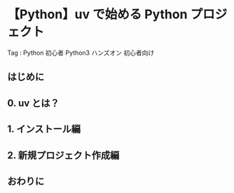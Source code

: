 # 【Python】uv で始める Python プロジェクト

Tag : Python 初心者 Python3 ハンズオン 初心者向け

## はじめに

## 0. uv とは？

## 1. インストール編

## 2. 新規プロジェクト作成編

## おわりに
